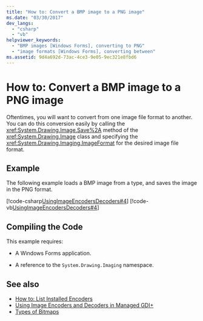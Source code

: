 ```yaml
---
title: "How to: Convert a BMP image to a PNG image"
ms.date: "03/30/2017"
dev_langs: 
  - "csharp"
  - "vb"
helpviewer_keywords: 
  - "BMP images [Windows Forms], converting to PNG"
  - "image formats [Windows Forms], converting between"
ms.assetid: 9d4a692d-73ac-4ce3-9e05-9ec321e8fbd6
---
```

# How to: Convert a BMP image to a PNG image
Oftentimes, you will want to convert from one image file format to another. You can do this conversion easily by calling the <xref:System.Drawing.Image.Save%2A> method of the <xref:System.Drawing.Image> class and specifying the <xref:System.Drawing.Imaging.ImageFormat> for the desired image file format.  
  
## Example  
 The following example loads a BMP image from a type, and saves the image in the PNG format.  
  
 [!code-csharp[UsingImageEncodersDecoders#4](../../../../samples/snippets/csharp/VS_Snippets_Winforms/UsingImageEncodersDecoders/CS/Form1.cs#4)]
 [!code-vb[UsingImageEncodersDecoders#4](../../../../samples/snippets/visualbasic/VS_Snippets_Winforms/UsingImageEncodersDecoders/VB/Form1.vb#4)]  
  
## Compiling the Code  
 This example requires:  
  
-   A Windows Forms application.  
  
-   A reference to the `System.Drawing.Imaging` namespace.  
  
## See also
- [How to: List Installed Encoders](../../../../docs/framework/winforms/advanced/how-to-list-installed-encoders.md)
- [Using Image Encoders and Decoders in Managed GDI+](../../../../docs/framework/winforms/advanced/using-image-encoders-and-decoders-in-managed-gdi.md)
- [Types of Bitmaps](../../../../docs/framework/winforms/advanced/types-of-bitmaps.md)
